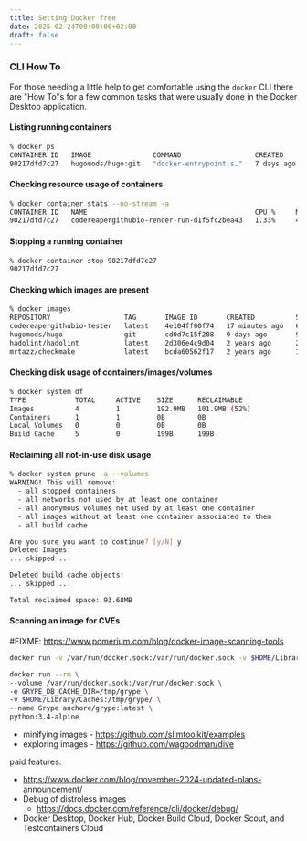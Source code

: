 ```yaml
---
title: Setting Docker free
date: 2025-02-24T00:00:00+02:00
draft: false
---
```


### CLI How To

For those needing a little help to get comfortable using the `docker` CLI there are "How To"s for a few common tasks that were usually done in the Docker Desktop application.

#### Listing running containers

```sh
% docker ps
CONTAINER ID   IMAGE               COMMAND                  CREATED      STATUS      PORTS                      NAMES
90217dfd7c27   hugomods/hugo:git   "docker-entrypoint.s…"   7 days ago   Up 7 days   127.0.0.1:1313->1313/tcp   codereapergithubio-render-run-d1f5fc2bea43
```

#### Checking resource usage of containers

```sh
% docker container stats --no-stream -a
CONTAINER ID   NAME                                         CPU %     MEM USAGE / LIMIT     MEM %     NET I/O           BLOCK I/O   PIDS
90217dfd7c27   codereapergithubio-render-run-d1f5fc2bea43   1.33%     47.91MiB / 1.914GiB   2.45%     2.05MB / 26.2MB   0B / 0B     40
```

#### Stopping a running container

```sh
% docker container stop 90217dfd7c27
90217dfd7c27
```

#### Checking which images are present

```sh
% docker images
REPOSITORY                  TAG       IMAGE ID       CREATED          SIZE
codereapergithubio-tester   latest    4e104ff00f74   17 minutes ago   66.7MB
hugomods/hugo               git       cd0d7c15f208   9 days ago       99.2MB
hadolint/hadolint           latest    2d306e4c9d04   2 years ago      24MB
mrtazz/checkmake            latest    bcda60562f17   2 years ago      11.2MB
```

#### Checking disk usage of containers/images/volumes

```sh
% docker system df
TYPE            TOTAL     ACTIVE    SIZE      RECLAIMABLE
Images          4         1         192.9MB   101.9MB (52%)
Containers      1         1         0B        0B
Local Volumes   0         0         0B        0B
Build Cache     5         0         199B      199B
```

#### Reclaiming all not-in-use disk usage

```sh
% docker system prune -a --volumes
WARNING! This will remove:
  - all stopped containers
  - all networks not used by at least one container
  - all anonymous volumes not used by at least one container
  - all images without at least one container associated to them
  - all build cache

Are you sure you want to continue? [y/N] y
Deleted Images:
... skipped ...

Deleted build cache objects:
... skipped ...

Total reclaimed space: 93.68MB
```

#### Scanning an image for CVEs

#FIXME:
https://www.pomerium.com/blog/docker-image-scanning-tools


```sh
docker run -v /var/run/docker.sock:/var/run/docker.sock -v $HOME/Library/Caches:/root/.cache/ aquasec/trivy:0.59.1 image python:3.4-alpine
```

```sh
docker run --rm \
--volume /var/run/docker.sock:/var/run/docker.sock \
-e GRYPE_DB_CACHE_DIR=/tmp/grype \
-v $HOME/Library/Caches:/tmp/grype/ \
--name Grype anchore/grype:latest \
python:3.4-alpine
```




- minifying images - https://github.com/slimtoolkit/examples
- exploring images - https://github.com/wagoodman/dive



paid features: 
- https://www.docker.com/blog/november-2024-updated-plans-announcement/
- Debug of distroless images
	- https://docs.docker.com/reference/cli/docker/debug/
- Docker Desktop, Docker Hub, Docker Build Cloud, Docker Scout, and Testcontainers Cloud



